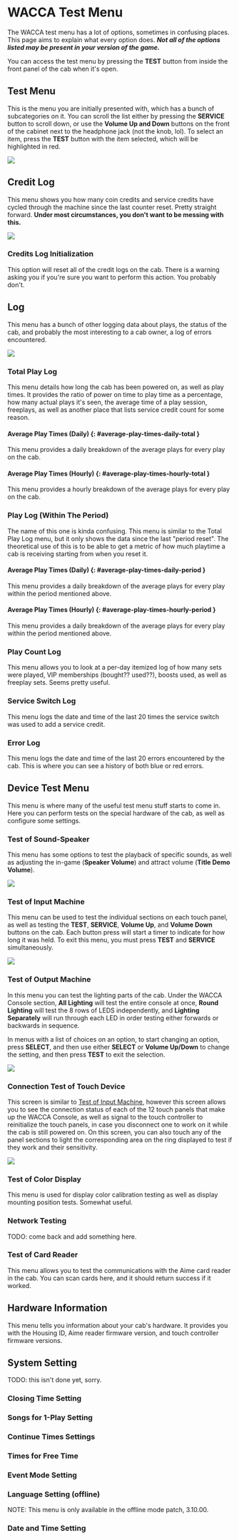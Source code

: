 # WACCA Test Menu

The WACCA test menu has a lot of options, sometimes in confusing places. This page aims to explain what every option does. ***Not all of the options listed may be present in your version of the game.***

You can access the test menu by pressing the **TEST** button from inside the front panel of the cab when it's open.

## Test Menu

This is the menu you are initially presented with, which has a bunch of subcategories on it. You can scroll the list either by pressing the **SERVICE** button to scroll down, or use the **Volume Up and Down** buttons on the front of the cabinet next to the headphone jack (not the knob, lol). To select an item, press the **TEST** button with the item selected, which will be highlighted in red.

![](../img/test_menu.png)

## Credit Log

This menu shows you how many coin credits and service credits have cycled through the machine since the last counter reset. Pretty straight forward. **Under most circumstances, you don't want to be messing with this.**

![](../img/test_menu_credit_log.png)

### Credits Log Initialization

This option will reset all of the credit logs on the cab. There is a warning asking you if you're sure you want to perform this action. You probably don't.
## Log

This menu has a bunch of other logging data about plays, the status of the cab, and probably the most interesting to a cab owner, a log of errors encountered.

![](../img/test_menu_log.png)

### Total Play Log

This menu details how long the cab has been powered on, as well as play times. It provides the ratio of power on time to play time as a percentage, how many actual plays it's seen, the average time of a play session, freeplays, as well as another place that lists service credit count for some reason. 

#### Average Play Times (Daily) {: #average-play-times-daily-total }

This menu provides a daily breakdown of the average plays for every play on the cab.

#### Average Play Times (Hourly) {: #average-play-times-hourly-total }

This menu provides a hourly breakdown of the average plays for every play on the cab.

### Play Log (Within The Period)

The name of this one is kinda confusing. This menu is similar to the Total Play Log menu, but it only shows the data since the last "period reset". The theoretical use of this is to be able to get a metric of how much playtime a cab is receiving starting from when you reset it.

#### Average Play Times (Daily) {: #average-play-times-daily-period }

This menu provides a daily breakdown of the average plays for every play within the period mentioned above.

#### Average Play Times (Hourly) {: #average-play-times-hourly-period }

This menu provides a daily breakdown of the average plays for every play within the period mentioned above.

### Play Count Log

This menu allows you to look at a per-day itemized log of how many sets were played, VIP memberships (bought?? used??), boosts used, as well as freeplay sets. Seems pretty useful.

### Service Switch Log

This menu logs the date and time of the last 20 times the service switch was used to add a service credit.

### Error Log

This menu logs the date and time of the last 20 errors encountered by the cab. This is where you can see a history of both blue or red errors.

## Device Test Menu

This menu is where many of the useful test menu stuff starts to come in. Here you can perform tests on the special hardware of the cab, as well as configure some settings.

### Test of Sound-Speaker

This menu has some options to test the playback of specific sounds, as well as adjusting the in-game (**Speaker Volume**) and attract volume (**Title Demo Volume**). 

![](../img/test_menu_sound.png)
### Test of Input Machine

This menu can be used to test the individual sections on each touch panel, as well as testing the **TEST**, **SERVICE**, **Volume Up**, and **Volume Down** buttons on the cab. Each button press will start a timer to indicate for how long it was held. To exit this menu, you must press **TEST** and **SERVICE** simultaneously.

![](../img/test_menu_input.png)

### Test of Output Machine

In this menu you can test the lighting parts of the cab. Under the WACCA Console section, **All Lighting** will test the entire console at once, **Round Lighting** will test the 8 rows of LEDS independently, and **Lighting Separately** will run through each LED in order testing either forwards or backwards in sequence.

In menus with a list of choices on an option, to start changing an option, press **SELECT**, and then use either **SELECT** or **Volume Up/Down** to change the setting, and then press **TEST** to exit the selection.

![](../img/test_menu_output.png)
### Connection Test of Touch Device

This screen is similar to [Test of Input Machine](test-menu.md#test-of-input-machine), however this screen allows you to see the connection status of each of the 12 touch panels that make up the WACCA Console, as well as signal to the touch controller to reinitialize the touch panels, in case you disconnect one to work on it while the cab is still powered on. On this screen, you can also touch any of the panel sections to light the corresponding area on the ring displayed to test if they work and their sensitivity.

![](../img/test_menu_touch.png)
### Test of Color Display

This menu is used for display color calibration testing as well as display mounting position tests. Somewhat useful.
### Network Testing

TODO: come back and add something here.
### Test of Card Reader

This menu allows you to test the communications with the Aime card reader in the cab. You can scan cards here, and it should return success if it worked.

## Hardware Information

This menu tells you information about your cab's hardware. It provides you with the Housing ID, Aime reader firmware version, and touch controller firmware versions. 

## System Setting
TODO: this isn't done yet, sorry.

### Closing Time Setting

### Songs for 1-Play Setting

### Continue Times Settings

### Times for Free Time

### Event Mode Setting

### Language Setting (offline)

NOTE: This menu is only available in the offline mode patch, 3.10.00.
### Date and Time Setting



